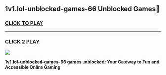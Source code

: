 
## 1v1.lol-unblocked-games-66 Unblocked Games👋
<h3>
<a href="https://news.freeplayer.one?title=1v1.lol-unblocked-games-66&ref=16F">CLICK TO PLAY</a></h3>
<hr>

<h3>
<a href="https://news.freeplayer.one?title=1v1.lol-unblocked-games-66&ref=16F">CLICK 2 PLAY</a>
  
</h3>

<a href="https://news.freeplayer.one?title=1v1.lol-unblocked-games-66&ref=16F/"><img src="https://clearcache.store/games.png"></a>


**1v1.lol-unblocked-games-66 games unblocked: Your Gateway to Fun and Accessible Online Gaming**
